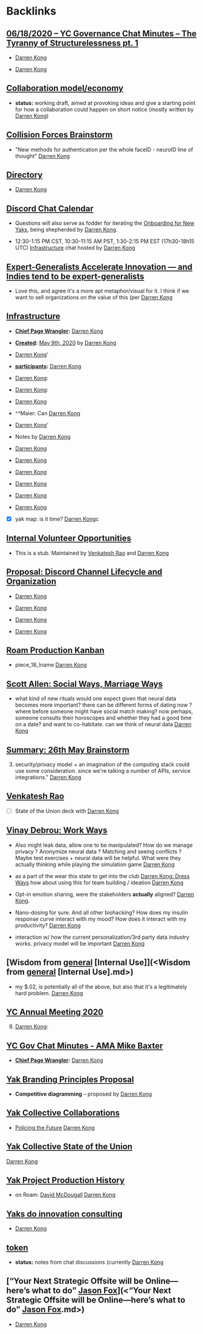 
# Backlinks
## [06/18/2020 – YC Governance Chat Minutes – The Tyranny of Structurelessness pt. 1](<06/18/2020 – YC Governance Chat Minutes – The Tyranny of Structurelessness pt. 1.md>)
- [Darren Kong](<Darren Kong.md>)

- [Darren Kong](<Darren Kong.md>)

## [Collaboration model/economy](<Collaboration model/economy.md>)
- **status:** working draft, aimed at provoking ideas and give a starting point for how a collaboration could happen on short notice (mostly written by [Darren Kong](<Darren Kong.md>))

## [Collision Forces Brainstorm](<Collision Forces Brainstorm.md>)
- "New methods for authentication per the whole faceID - neuroID line of thought" [Darren Kong](<Darren Kong.md>)

## [Directory](<Directory.md>)
- [Darren Kong](<Darren Kong.md>)

## [Discord Chat Calendar](<Discord Chat Calendar.md>)
- Questions will also serve as fodder for iterating the [Onboarding for New Yaks](<Onboarding for New Yaks.md>), being shepherded by [Darren Kong](<Darren Kong.md>).

- 12:30-1:15 PM CST, 10:30-11:15 AM PST, 1:30-2:15 PM EST (17h30-18h15 UTC) [Infrastructure](<Infrastructure.md>) chat hosted by [Darren Kong](<Darren Kong.md>)

## [Expert-Generalists Accelerate Innovation — and Indies tend to be expert-generalists](<Expert-Generalists Accelerate Innovation — and Indies tend to be expert-generalists.md>)
- Love this, and agree it's a more apt metaphor/visual for it. I think if we want to sell organizations on the value of this (per [Darren Kong](<Darren Kong.md>)

## [Infrastructure](<Infrastructure.md>)
- **[Chief Page Wrangler](<Chief Page Wrangler.md>):** [Darren Kong](<Darren Kong.md>)

- **[Created](<Created.md>):** [May 9th, 2020](<May 9th, 2020.md>) by [Darren Kong](<Darren Kong.md>)

- [Darren Kong](<Darren Kong.md>)'

- **[participants](<participants.md>):** [Darren Kong](<Darren Kong.md>)

- [Darren Kong](<Darren Kong.md>):

- [Darren Kong](<Darren Kong.md>):

- [Darren Kong](<Darren Kong.md>)

- ^^Maier: Can [Darren Kong](<Darren Kong.md>)

- [Darren Kong](<Darren Kong.md>)'

- Notes by [Darren Kong](<Darren Kong.md>)

- [Darren Kong](<Darren Kong.md>)

- [Darren Kong](<Darren Kong.md>)

- [Darren Kong](<Darren Kong.md>)

- [Darren Kong](<Darren Kong.md>)

- [Darren Kong](<Darren Kong.md>)

- [Darren Kong](<Darren Kong.md>)

- [x] yak map: is it time? [Darren Kong](<Darren Kong.md>)c

## [Internal Volunteer Opportunities](<Internal Volunteer Opportunities.md>)
- This is a stub. Maintained by [Venkatesh Rao](<Venkatesh Rao.md>) and [Darren Kong](<Darren Kong.md>)

## [Proposal: Discord Channel Lifecycle and Organization](<Proposal: Discord Channel Lifecycle and Organization.md>)
- [Darren Kong](<Darren Kong.md>)

- [Darren Kong](<Darren Kong.md>)

- [Darren Kong](<Darren Kong.md>)

- [Darren Kong](<Darren Kong.md>)

## [Roam Production Kanban](<Roam Production Kanban.md>)
- piece_18_lname [Darren Kong](<Darren Kong.md>)

## [Scott Allen: Social Ways, Marriage Ways](<Scott Allen: Social Ways, Marriage Ways.md>)
- what kind of new rituals would one expect given that neural data becomes more important? there can be different forms of dating now ? where before someone might have social match making? now perhaps, someone consults their horoscopes and whether they had a good time on a date? and want to co-habitate. can we think of neural data   [Darren Kong](<Darren Kong.md>)

## [Summary: 26th May Brainstorm](<Summary: 26th May Brainstorm.md>)
3. security/privacy model + an imagination of the computing stack could use some consideration. since we're talking a number of APIs, service integrations." [Darren Kong](<Darren Kong.md>)

## [Venkatesh Rao](<Venkatesh Rao.md>)
- [ ] State of the Union deck with [Darren Kong](<Darren Kong.md>)

## [Vinay Debrou: Work Ways](<Vinay Debrou: Work Ways.md>)
- Also might leak data, allow one to be manipulated? How do we manage privacy ? Anonymize neural data ? Matching and seeing conflicts ? Maybe test exercises + neural data will be helpful. What were they actually thinking while playing the simulation game [Darren Kong](<Darren Kong.md>)

- as a part of the wear this state to get into the club [Darren Kong: Dress Ways](<Darren Kong: Dress Ways.md>) how about using this for team building / ideation [Darren Kong](<Darren Kong.md>)

- Opt-in emotion sharing, were the stakeholders __actually__ aligned? [Darren Kong](<Darren Kong.md>).

- Nano-dosing for sure. And all other biohacking? How does my insulin response curve interact with my mood? How does it interact with my productivity? [Darren Kong](<Darren Kong.md>)

- interaction w/ how the current personalization/3rd party data industry works. privacy model will be important [Darren Kong](<Darren Kong.md>)

## [Wisdom from [general](<general.md>) [Internal Use]](<Wisdom from [general](<general.md>) [Internal Use].md>)
- my $.02, is potentially all of the above, but also that it's a legitimately hard problem. [Darren Kong](<Darren Kong.md>)

## [YC Annual Meeting 2020](<YC Annual Meeting 2020.md>)
8. [Darren Kong](<Darren Kong.md>):

## [YC Gov Chat Minutes - AMA Mike Baxter](<YC Gov Chat Minutes - AMA Mike Baxter.md>)
- **[Chief Page Wrangler](<Chief Page Wrangler.md>):** [Darren Kong](<Darren Kong.md>)

## [Yak Branding Principles Proposal](<Yak Branding Principles Proposal.md>)
- **Competitive diagramming** – proposed by [Darren Kong](<Darren Kong.md>)

## [Yak Collective Collaborations](<Yak Collective Collaborations.md>)
- [Policing the Future](<Policing the Future.md>) [Darren Kong](<Darren Kong.md>)

## [Yak Collective State of the Union](<Yak Collective State of the Union.md>)
[Darren Kong](<Darren Kong.md>)

## [Yak Project Production History](<Yak Project Production History.md>)
- on Roam: [David McDougall](<David McDougall.md>) [Darren Kong](<Darren Kong.md>)

## [Yaks do innovation consulting](<Yaks do innovation consulting.md>)
- [Darren Kong](<Darren Kong.md>)

## [token](<token.md>)
- __status:__ notes from chat discussions (currently [Darren Kong](<Darren Kong.md>)

## [“Your Next Strategic Offsite will be Online—here’s what to do” [Jason Fox](<Jason Fox.md>)](<“Your Next Strategic Offsite will be Online—here’s what to do” [Jason Fox](<Jason Fox.md>).md>)
- [Darren Kong](<Darren Kong.md>)

